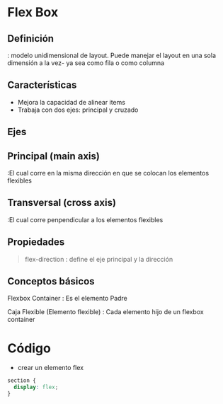 # Flex Box

## Definición
: modelo unidimensional de layout. Puede manejar el layout en una sola dimensión a la vez- ya sea como fila o como columna


## Características

- Mejora la capacidad de alinear items
- Trabaja con dos ejes: principal y cruzado

## Ejes

## Principal (main axis)
:El cual corre en la misma dirección en que se colocan los elementos flexibles

## Transversal (cross axis)
:El cual corre penpendicular  a los elementos flexibles


## Propiedades

>flex-direction
: define el eje principal y la dirección 


## Conceptos básicos

Flexbox Container
: Es el elemento Padre

Caja Flexible (Elemento flexible)
: Cada elemento hijo de un flexbox container 

# Código

- crear un elemento flex

```css
section {
  display: flex;
}
```

